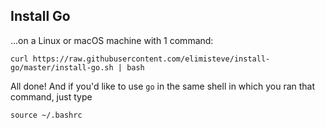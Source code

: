 ## Install Go

...on a Linux or macOS machine with 1 command:

    curl https://raw.githubusercontent.com/elimisteve/install-go/master/install-go.sh | bash

All done!  And if you'd like to use `go` in the same shell in which you ran that
command, just type

    source ~/.bashrc
